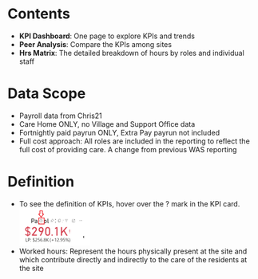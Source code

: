 # Contents

- **KPI Dashboard**: One page to explore KPIs and trends
- **Peer Analysis**: Compare the KPIs among sites
- **Hrs Matrix**: The detailed breakdown of hours by roles and individual staff

# Data Scope

- Payroll data from Chris21
- Care Home ONLY, no Village and Support Office data
- Fortnightly paid payrun ONLY, Extra Pay payrun not included
- Full cost approach: All roles are included in the reporting to reflect the full cost of providing care. A change from previous WAS reporting

# Definition

- To see the definition of KPIs, hover over the ? mark in the KPI card. ![defination](defination.png)
- Worked hours: Represent the hours physically present at the site and which contribute directly and indirectly to the care of the residents at the site